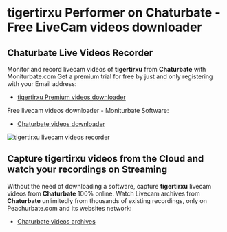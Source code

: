# tigertirxu Performer on Chaturbate - Free LiveCam videos downloader

## Chaturbate Live Videos Recorder

Monitor and record livecam videos of **tigertirxu** from **Chaturbate** with Moniturbate.com
Get a premium trial for free by just and only registering with your Email address:
* [tigertirxu Premium videos downloader](https://moniturbate.com/request-demo-licence-key.html)

Free livecam videos downloader - Moniturbate Software:
* [Chaturbate videos downloader](https://moniturbate.com/moniturbate-download-software.html)

![tigertirxu livecam videos recorder](https://peachurnet.com/templates/moniturbate-software.png)


## Capture tigertirxu videos from the Cloud and watch your recordings on Streaming

Without the need of downloading a software, capture **tigertirxu** livecam videos from **Chaturbate** 100% online.
Watch Livecam archives from **Chaturbate** unlimitedly from thousands of existing recordings, only on Peachurbate.com and its websites network:
* [Chaturbate videos archives](https://peachurnet.com/)